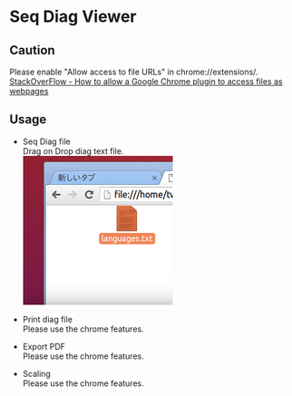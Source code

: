 # Seq Diag Viewer

## Caution
Please enable "Allow access to file URLs" in chrome://extensions/.  
[StackOverFlow - How to allow a Google Chrome plugin to access files as webpages](http://stackoverflow.com/questions/8921436/how-to-allow-a-google-chrome-plugin-to-access-files-as-webpages)

## Usage

* Seq Diag file  
Drag on Drop diag text file.  
![drag_on_drop.png](usage/drag_on_drop.png)

* Print diag file  
Please use the chrome features.

* Export PDF  
Please use the chrome features.

* Scaling  
Please use the chrome features.

